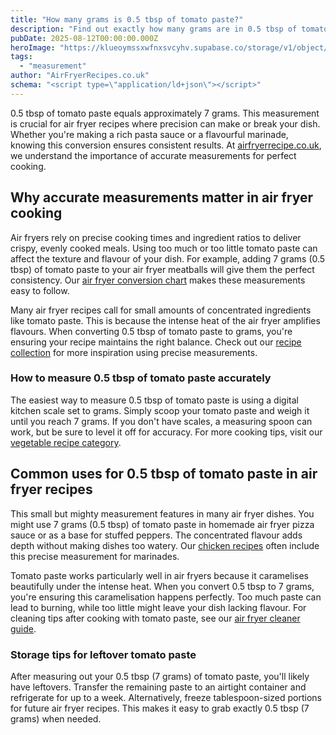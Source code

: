 ```yaml
---
title: "How many grams is 0.5 tbsp of tomato paste?"
description: "Find out exactly how many grams are in 0.5 tbsp of tomato paste for perfect air fryer recipes every time. Get conversions fast!"
pubDate: 2025-08-12T00:00:00.000Z
heroImage: "https://klueoymssxwfnxsvcyhv.supabase.co/storage/v1/object/public/md/how-many-grams-is-0-5-tbsp-tomato-paste-2f32bf0d.webp"
tags:
  - "measurement"
author: "AirFryerRecipes.co.uk"
schema: "<script type=\"application/ld+json\"></script>"
---
```


<p>0.5 tbsp of tomato paste equals approximately 7 grams. This measurement is crucial for air fryer recipes where precision can make or break your dish. Whether you're making a rich pasta sauce or a flavourful marinade, knowing this conversion ensures consistent results. At <a href=https://www.airfryerrecipe.co.uk>airfryerrecipe.co.uk</a>, we understand the importance of accurate measurements for perfect cooking.</p>

<h2>Why accurate measurements matter in air fryer cooking</h2>
<p>Air fryers rely on precise cooking times and ingredient ratios to deliver crispy, evenly cooked meals. Using too much or too little tomato paste can affect the texture and flavour of your dish. For example, adding 7 grams (0.5 tbsp) of tomato paste to your air fryer meatballs will give them the perfect consistency. Our <a href=https://www.airfryerrecipe.co.uk/air-fryer-conversion-chart>air fryer conversion chart</a> makes these measurements easy to follow.</p>

<p>Many air fryer recipes call for small amounts of concentrated ingredients like tomato paste. This is because the intense heat of the air fryer amplifies flavours. When converting 0.5 tbsp of tomato paste to grams, you're ensuring your recipe maintains the right balance. Check out our <a href=https://www.airfryerrecipe.co.uk/recipes>recipe collection</a> for more inspiration using precise measurements.</p>

<h3>How to measure 0.5 tbsp of tomato paste accurately</h3>
<p>The easiest way to measure 0.5 tbsp of tomato paste is using a digital kitchen scale set to grams. Simply scoop your tomato paste and weigh it until you reach 7 grams. If you don't have scales, a measuring spoon can work, but be sure to level it off for accuracy. For more cooking tips, visit our <a href=https://www.airfryerrecipe.co.uk/recipe-category/vegetables>vegetable recipe category</a>.</p>

<h2>Common uses for 0.5 tbsp of tomato paste in air fryer recipes</h2>
<p>This small but mighty measurement features in many air fryer dishes. You might use 7 grams (0.5 tbsp) of tomato paste in homemade air fryer pizza sauce or as a base for stuffed peppers. The concentrated flavour adds depth without making dishes too watery. Our <a href=https://www.airfryerrecipe.co.uk/recipe-category/chicken>chicken recipes</a> often include this precise measurement for marinades.</p>

<p>Tomato paste works particularly well in air fryers because it caramelises beautifully under the intense heat. When you convert 0.5 tbsp to 7 grams, you're ensuring this caramelisation happens perfectly. Too much paste can lead to burning, while too little might leave your dish lacking flavour. For cleaning tips after cooking with tomato paste, see our <a href=https://www.airfryerrecipe.co.uk/air-fryer-cleaner>air fryer cleaner guide</a>.</p>

<h3>Storage tips for leftover tomato paste</h3>
<p>After measuring out your 0.5 tbsp (7 grams) of tomato paste, you'll likely have leftovers. Transfer the remaining paste to an airtight container and refrigerate for up to a week. Alternatively, freeze tablespoon-sized portions for future air fryer recipes. This makes it easy to grab exactly 0.5 tbsp (7 grams) when needed.</p>